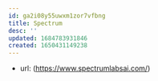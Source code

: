 ```yaml
---
id: ga2i08y55uwxm1zor7vfbng
title: Spectrum
desc: ''
updated: 1684783931846
created: 1650431149238
---
```


- url: (https://www.spectrumlabsai.com/)

